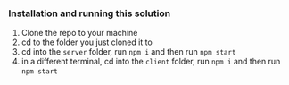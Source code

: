 ### Installation and running this solution

1. Clone the repo to your machine
3. cd to the folder you just cloned it to
4. cd into the `server` folder, run `npm i` and then run `npm start`
5. in a different terminal, cd into the `client` folder, run `npm i` and then run `npm start`
